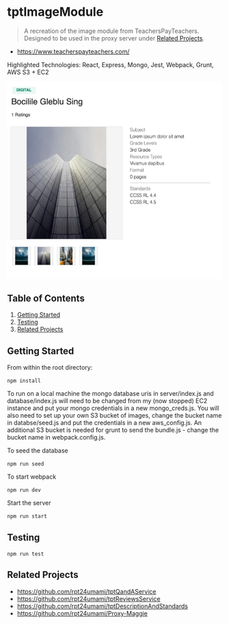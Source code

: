 # tptImageModule

> A recreation of the image module from TeachersPayTeachers. Designed to be used in the proxy server under [Related Projects](#Related).
 - https://www.teacherspayteachers.com/

 Highlighted Technologies: React, Express, Mongo, Jest, Webpack, Grunt, AWS S3 + EC2

![Image Module Screenshot](./image_module_screenshot.png)

## Table of Contents

1. [Getting Started](#Getting)
2. [Testing](#Testing)
3. [Related Projects](#Related)

## Getting Started

From within the root directory:
```
npm install
```

To run on a local machine the mongo database uris in server/index.js and database/index.js will need to be changed from my (now stopped) EC2 instance and put your mongo credentials in a new mongo_creds.js. You will also need to set up your own S3 bucket of images, change the bucket name in databse/seed.js and put the credentials in a new aws_config.js.  An additional S3 bucket is needed for grunt to send the bundle.js - change the bucket name in webpack.config.js.

To seed the database
```
npm run seed
```
To start webpack
```
npm run dev
```
Start the server
```
npm run start
```
## Testing
```
npm run test
```

## Related Projects

  - https://github.com/rpt24umami/tptQandAService
  - https://github.com/rpt24umami/tptReviewsService
  - https://github.com/rpt24umami/tptDescriptionAndStandards
  - https://github.com/rpt24umami/Proxy-Maggie
